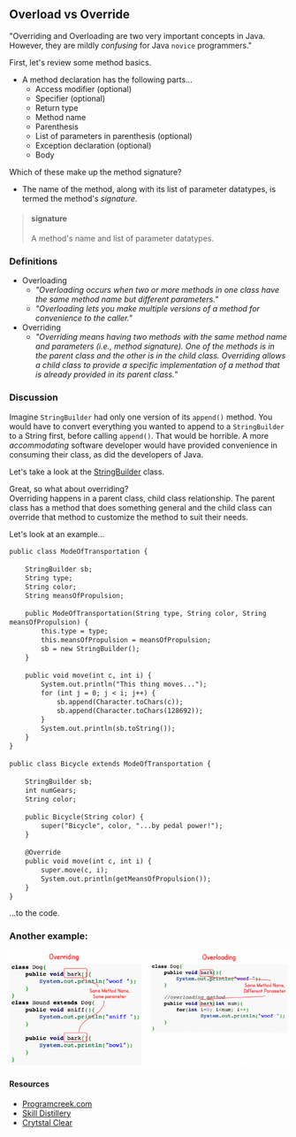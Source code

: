 ## Overload vs Override

"Overriding and Overloading are two very important concepts in Java. However, they are mildly _confusing_ for Java `novice` programmers." 

First, let's review some method basics.

* A method declaration has the following parts...
  * Access modifier (optional)
  * Specifier (optional)
  * Return type
  * Method name
  * Parenthesis
  * List of parameters in parenthesis (optional)
  * Exception declaration (optional)
  * Body 
 
Which of these make up the method signature?
 
  * The name of the method, along with its list of parameter datatypes, is termed the method's _signature_.

> #### signature
> A method's name and list of parameter datatypes.

### Definitions
 * Overloading
   * _"Overloading occurs when two or more methods in one class have the same method name but different parameters."_
   * _"Overloading lets you make multiple versions of a method for convenience to the caller."_
 * Overriding
   * _"Overriding means having two methods with the same method name and parameters (i.e., method signature). One of the methods is in the parent class and the other is in the child class. Overriding allows a child class to provide a specific implementation of a method that is already provided in its parent class._"

### Discussion

Imagine `StringBuilder` had only one version of its `append()` method.  You would have to convert everything you wanted to append to a `StringBuilder` to a String first, before calling `append()`.  That would be horrible.  A more _accommodating_ software developer would have provided convenience in consuming their class, as did the developers of Java.  

Let's take a look at the [StringBuilder](https://docs.oracle.com/javase/8/docs/api/java/lang/StringBuilder.html) class.

Great, so what about overriding?  
Overriding happens in a parent class, child class relationship. The parent class has a method that does something general and the child class can override that method to customize the method to suit their needs.

Let's look at an example...

```
public class ModeOfTransportation {

	StringBuilder sb;
	String type;
	String color;
	String meansOfPropulsion;

	public ModeOfTransportation(String type, String color, String meansOfPropulsion) {
		this.type = type;
		this.meansOfPropulsion = meansOfPropulsion;
		sb = new StringBuilder();
	}

	public void move(int c, int i) {
		System.out.println("This thing moves...");
		for (int j = 0; j < i; j++) {
			sb.append(Character.toChars(c));
			sb.append(Character.toChars(128692));
		}
		System.out.println(sb.toString());
	}
}

public class Bicycle extends ModeOfTransportation {

	StringBuilder sb;
	int numGears;
	String color;
	
	public Bicycle(String color) {
		super("Bicycle", color, "...by pedal power!");	
	}

	@Override
	public void move(int c, int i) {
		super.move(c, i);
		System.out.println(getMeansOfPropulsion());
	}
}
```
...to the code.

### Another example:

![Overloading vs Overriding](https://github.com/robrides/methodoverloading/blob/master/overloading-vs-overriding.png)

#### Resources
* [Programcreek.com](https://www.programcreek.com/2009/02/overriding-and-overloading-in-java-with-examples/)
* [Skill Distillery](https://github.com/SkillDistillery/SD20/blob/07b4bda901353004c384bd88cf5c5837240d9962/jfop/Methods/parameters2.md)
* [Crytstal Clear](https://www.youtube.com/watch?v=KmKOVdAGtzM)
